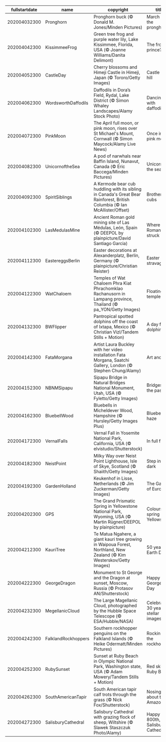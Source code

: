 |fullstartdate|name|copyright|title|image|
|--|--|--|--|--|
202004032300|Pronghorn|Pronghorn buck (© Donald M. Jones/Minden Pictures)|March of the pronghorns|![](/en-GB/2020/04/202004032300Pronghorn.jpg)|
202004042300|KissimmeeFrog|Green tree frog and purple water lily, Lake Kissimmee, Florida, USA (© Joanne Williams/Danita Delimont)|The frog prince?|![](/en-GB/2020/04/202004042300KissimmeeFrog.jpg)|
202004052300|CastleDay|Cherry blossoms and Himeji Castle in Himeji, Japan (© Tororo/Getty Images)|Castle on a hill|![](/en-GB/2020/04/202004052300CastleDay.jpg)|
202004062300|WordsworthDaffodils|Daffodils in Dora’s Field, Rydal, Lake District (© Simon Whaley Landscapes/Alamy Stock Photo)|Dancing with daffodils|![](/en-GB/2020/04/202004062300WordsworthDaffodils.jpg)|
202004072300|PinkMoon|The April full moon, or pink moon, rises over St Michael's Mount, Cornwall (© Simon Maycock/Alamy Live News)|Once in a pink moon|![](/en-GB/2020/04/202004072300PinkMoon.jpg)|
202004082300|UnicornoftheSea|A pod of narwhals near Baffin Island, Nunavut, Canada (© Eric Baccega/Minden Pictures)|Unicorns of the sea|![](/en-GB/2020/04/202004082300UnicornoftheSea.jpg)|
202004092300|SpiritSiblings|A Kermode bear cub huddling with its sibling in Canada's Great Bear Rainforest, British Columbia (© Ian McAllister/Offset)|Brotherly cubs|![](/en-GB/2020/04/202004092300SpiritSiblings.jpg)|
202004102300|LasMedulasMine|Ancient Roman gold mining site of Las Médulas, León, Spain (© DEEPOL by plainpicture/David Santiago Garcia)|Where the Romans struck gold|![](/en-GB/2020/04/202004102300LasMedulasMine.jpg)|
202004112300|EastereggsBerlin|Easter decorations at Alexanderplatz, Berlin, Germany (© plainpicture/Christian Reister)|Easter Egg-stravaganza|![](/en-GB/2020/04/202004112300EastereggsBerlin.jpg)|
202004122300|WatChaloem|Temples of Wat Chaloem Phra Kiat Phrachomklao Rachanusorn in Lampang province, Thailand (© pa_YON/Getty Images)|Floating temples|![](/en-GB/2020/04/202004122300WatChaloem.jpg)|
202004132300|BWFlipper|Pantropical spotted dolphins off the coast of Ixtapa, Mexico (© Christian Vizl/Tandem Stills + Motion)|A day for dolphins|![](/en-GB/2020/04/202004132300BWFlipper.jpg)|
202004142300|FataMorgana|Artist Laura Buckley with her video installation Fata Morgana, Saatchi Gallery, London (© Stephen Chung/Alamy)|Art and soul|![](/en-GB/2020/04/202004142300FataMorgana.jpg)|
202004152300|NBNMSipapu|Sipapu Bridge in Natural Bridges National Monument, Utah, USA (© Fyletto/Getty Images)|Bridges to the past|![](/en-GB/2020/04/202004152300NBNMSipapu.jpg)|
202004162300|BluebellWood|Bluebells in Micheldever Wood, Hampshire (© Hursley/Getty Images Plus)|Bluebell haze|![](/en-GB/2020/04/202004162300BluebellWood.jpg)|
202004172300|VernalFalls|Vernal Fall in Yosemite National Park, California, USA (© elvistudio/Shutterstock)|In full flow|![](/en-GB/2020/04/202004172300VernalFalls.jpg)|
202004182300|NeistPoint|Milky Way over Neist Point Lighthouse, Isle of Skye, Scotland (© Shaiith/Getty Images)|Step into the dark|![](/en-GB/2020/04/202004182300NeistPoint.jpg)|
202004192300|GardenHolland|Keukenhof in Lisse, Netherlands (© Jim Zuckerman/Getty Images)|The Garden of Europe|![](/en-GB/2020/04/202004192300GardenHolland.jpg)|
202004202300|GPS|The Grand Prismatic Spring in Yellowstone National Park, Wyoming, USA (© Martin Rügner/DEEPOL by plainpicture)|Colours spring up in Yellowstone|![](/en-GB/2020/04/202004202300GPS.jpg)|
202004212300|KauriTree|Te Matua Ngahere, a giant kauri tree growing in Waipoua Forest, Northland, New Zealand (© Kim Westerskov/Getty Images)|50 years of Earth Day|![](/en-GB/2020/04/202004212300KauriTree.jpg)|
202004222300|GeorgeDragon|Monument to St George and the Dragon at sunset, Moscow, Russia (© Protasov AN/Shutterstock)|Happy St George's Day|![](/en-GB/2020/04/202004222300GeorgeDragon.jpg)|
202004232300|MegellanicCloud|The Large Magellanic Cloud, photographed by the Hubble Space Telescope (© ESA/Hubble/NASA)|Celebrating 30 years of stellar images|![](/en-GB/2020/04/202004232300MegellanicCloud.jpg)|
202004242300|FalklandRockhoppers|Southern rockhopper penguins on the Falkland Islands (© Heike Odermatt/Minden Pictures)|Rockin' with the rockhoppers|![](/en-GB/2020/04/202004242300FalklandRockhoppers.jpg)|
202004252300|RubySunset|Sunset at Ruby Beach in Olympic National Park, Washington state, USA (© Adam Mowery/Tandem Stills + Motion)|Red skies at Ruby Beach|![](/en-GB/2020/04/202004252300RubySunset.jpg)|
202004262300|SouthAmericanTapir|South American tapir calf trots through the grass (© Nick Fox/Shutterstock)|Nosing about the Amazon|![](/en-GB/2020/04/202004262300SouthAmericanTapir.jpg)|
202004272300|SalisburyCathedral|Salisbury Cathedral with grazing flock of sheep, Wiltshire (© Slawek Staszczuk Photo/Alamy)|Happy 800th, Salisbury Cathedral|![](/en-GB/2020/04/202004272300SalisburyCathedral.jpg)|
